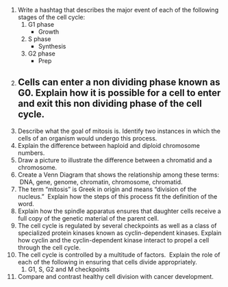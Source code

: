 1. Write a hashtag that describes the major event of each of the following stages of the cell cycle:  
	1. G1 phase
		- Growth
	2. S phase 
		- Synthesis
	3. G2 phase
		- Prep
2. Cells can enter a non dividing phase known as G0. Explain how it is possible for a cell to enter and exit this non dividing phase of the cell cycle.
	- 
3. Describe what the goal of mitosis is. Identify two instances in which the cells of an organism would undergo this process.
4. Explain the difference between haploid and diploid chromosome numbers.
5. Draw a picture to illustrate the difference between a chromatid and a chromosome.
6. Create a Venn Diagram that shows the relationship among these terms:  DNA, gene, genome, chromatin, chromosome, chromatid.
7. The term “mitosis” is Greek in origin and means “division of the nucleus.”  Explain how the steps of this process fit the definition of the word.
8. Explain how the spindle apparatus ensures that daughter cells receive a full copy of the genetic material of the parent cell.
9. The cell cycle is regulated by several checkpoints as well as a class of specialized protein kinases known as cyclin-dependent kinases. Explain how cyclin and the cyclin-dependent kinase interact to propel a cell through the cell cycle.
10. The cell cycle is controlled by a multitude of factors.  Explain the role of each of the following in ensuring that cells divide appropriately.  
	1. G1, S, G2 and M checkpoints
11. Compare and contrast healthy cell division with cancer development.